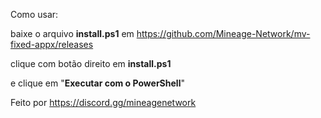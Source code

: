 
Como usar:

baixe o arquivo **install.ps1** em https://github.com/Mineage-Network/mv-fixed-appx/releases

clique com botão direito em **install.ps1** 

e clique em "**Executar com o PowerShell**"





Feito por
https://discord.gg/mineagenetwork
